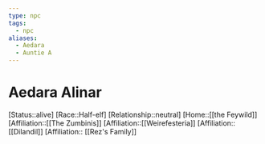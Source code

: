 ```yaml
---
type: npc
tags:
  - npc
aliases:
  - Aedara
  - Auntie A
---
```

# Aedara Alinar
[Status::alive]
[Race::Half-elf]
[Relationship::neutral]
[Home::[[the Feywild]]
[Affiliation::[[The Zumbinis]]
[Affiliation::[[Weirefesteria]]
[Affiliation:: [[Dilandil]]
[Affiliation:: [[Rez's Family]]


